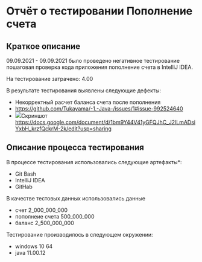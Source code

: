 # Отчёт о тестировании Пополнение счета

## Краткое описание

09.09.2021 - 09.09.2021 было проведено негативное тестирование пошаговая проверка кода приложения пополнение счета в
IntelliJ IDEA.

На тестирование затрачено: 4.00

В результате тестирования выявлены следующие дефекты:

* Некорректный расчет баланса счета после пополнения
* https://github.com/Tukayama/-1.-Java-/issues/1#issue-992524640
* ![](C:\Users\79067\IdeaProjects\untitled\out\production\untitled\screenshot.png)Скриншот https://docs.google.com/document/d/1bm9Y44V41yGFQJhC_J2lLmADsiYxbH_krzfQckrM-2k/edit?usp=sharing

## Описание процесса тестирования

В процессе тестирования использовались следующие артефакты*:

* Git Bash
* IntelliJ IDEA
* GitHab

В качестве тестовых данных использовались данные

* счет 2_000_000_000
* пополнеие счета 500_000_000
* баланс 2_500_000_000

Тестирование производилось в следующем окружении:

* windows 10 64
* java 11.00.12
